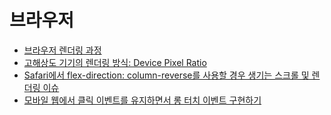 # 브라우저

- [브라우저 렌더링 과정](./critical-rendering-path/ko.md)
- [고해상도 기기의 렌더링 방식: Device Pixel Ratio](./device-pixel-ratio/ko.md)
- [Safari에서 flex-direction: column-reverse를 사용할 경우 생기는 스크롤 및 렌더링 이슈](./safari-flex-direction-column-reverse-scroll-and-rendering-issue/ko.md)
- [모바일 웹에서 클릭 이벤트를 유지하면서 롱 터치 이벤트 구현하기](./implement-long-touch-event-with-click-event-on-mobile-web/ko.md)
